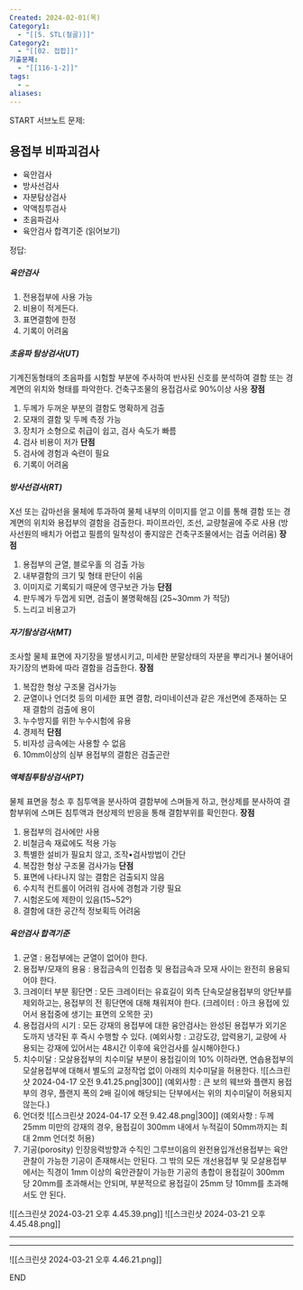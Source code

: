 ```yaml
---
Created: 2024-02-01(목)
Category1:
  - "[[5. STL(철골)]]"
Category2:
  - "[[02. 접합]]"
기출문제:
  - "[[116-1-2]]"
tags:
  - ✏️
aliases:
---
```

START
서브노트
문제:  
## 용접부 비파괴검사
- 육안검사
- 방사선검사
- 자분탐상검사
- 약액침투검사
- 초음파검사
- 육안검사 합격기준 (읽어보기)

정답: 

##### 육안검사
1. 전용접부에 사용 가능
2. 비용이 적게든다.
3. 표면결함에 한정
4. 기록이 어려움
##### 초음파 탐상검사(UT)
기계진동형태의 초음파를 시험할 부분에 주사하여 반사된 신호를 분석하여 결함 또는 경계면의 위치와 형태를 파악한다. 건축구조물의 용접검사로 90%이상 사용
**장점**
1. 두께가 두꺼운 부분의 결함도 명확하게 검출
2. 모재의 결함 및 두께 측정 가능
3. 장치가 소형으로 취급이 쉽고, 검사 속도가 빠름
4. 검사 비용이 저가
**단점**
5. 검사에 경험과 숙련이 필요
6. 기록이 어려움
##### 방사선검사(RT)
X선 또는 감마선을 물체에 투과하여 물체 내부의 이미지를 얻고 이를 통해 결함 또는 경계면의 위치와 용접부의 결함을 검출한다. 파이프라인, 조선, 교량철골에 주로 사용 (방사선원의 배치가 어렵고 필름의 밀착성이 좋지않은 건축구조물에서는 검출 어려움)
**장점**
1. 용접부의 균열, 블로우홀 의 검출 가능
2. 내부결함의 크기 및 형태 판단이 쉬움
3. 이미지로 기록되기 때문에 영구보관 가능
**단점**
1. 판두께가 두껍게 되면, 검출이 불명확해짐 (25~30mm 가 적당)
2. 느리고 비용고가
##### 자기탐상검사(MT)
조사할 물체 표면에 자기장을 발생시키고, 미세한 분말상태의 자분을 뿌리거나 불어내어 자기장의 변화에 따라 결함을 검출한다.
**장점**
1. 복잡한 형상 구조물 검사가능
2. 균열이나 언더컷 등의 미세한 표면 결함, 라미네이션과 같은 개선면에 존재하는 모재 결함의 검출에 용이
3. 누수방지를 위한 누수시험에 유용
4. 경제적
**단점**
5. 비자성 금속에는 사용할 수 없음
6. 10mm이상의 심부 용접부의 결함은 검출곤란
##### 액체침투탐상검사(PT)
물체 표면을 청소 후 침투액을 분사하여 결함부에 스며들게 하고, 현상제를 분사하여 결함부위에 스며든 침투액과 현상제의 반응을 통해 결함부위를 확인한다.
**장점**
1. 용접부의 검사에만 사용
2. 비철금속 재료에도 적용 가능
3. 특별한 설비가 필요치 않고, 조작•검사방법이 간단
4. 복잡한 형상 구조물 검사가능
**단점**
1. 표면에 나타나지 않는 결함은 검출되지 않음
2. 수치적 컨트롤이 어려워 검사에 경험과 기량 필요
3. 시험온도에 제한이 있음(15~52º)
4. 결함에 대한 공간적 정보획득 어려움

##### 육안검사 합격기준
1. 균열 : 용접부에는 균열이 없어야 한다.
2. 용접부/모재의 용융 : 용접금속의 인접층 및 용접금속과 모재 사이는 완전히 용융되어야 한다.
3. 크레이터 부분 횡단면 : 모든 크레이터는 유효길이 외측 단속모살용접부의 양단부를 제외하고는, 용접부의 전 횡단면에 대해 채워져야 한다.
   (크레이터 : 아크 용접에 있어서 용접중에 생기는 표면의 오목한 곳)
4. 용접검사의 시기 : 모든 강재의 용접부에 대한 융안검사는 완성된 용접부가 외기온도까지 냉각된 후 즉시 수행할 수 있다.
   (예외사항 : 고강도강, 압력용기, 교량에 사용되는 강재에 있어서는 48시간 이후에 육안검사를 실시해야한다.)
5. 치수미달 : 모살용접부의 치수미달 부분이 용접길이의 10% 이하라면, 연솝용접부의 모살용접부에 대해서 별도의 교정작업 없이 아래의 치수미달을 허용한다.
   ![[스크린샷 2024-04-17 오전 9.41.25.png|300]]
   (예외사항 : 큰 보의 웨브와 플랜지 용접부의 경우, 플랜지 폭의 2배 길이에 해당되는 단부에서는 위의 치수미달이 허용되지 않는다.)
6. 언더컷
   ![[스크린샷 2024-04-17 오전 9.42.48.png|300]]
   (예외사항 : 두께 25mm 미만의 강재의 경우, 용접길이 300mm 내에서 누적길이 50mm까지는 최대 2mm 언더컷 허용)
7. 기공(porosity)
   인장응력방향과 수직인 그루브이음의 완전용입개선용접부는 육안관찰이 가능한 기공이 존재해서는 안된다. 그 밖의 모든 개선용접부 및 모살용접부에서는 직경이 1mm 이상의 육안관찰이 가능한 기공의 총합이 용접길이 300mm 당 20mm를 초과해서는 안되며, 부분적으로 용접길이 25mm 당 10mm를 초과해서도 안 된다.
  

![[스크린샷 2024-03-21 오후 4.45.39.png]]
![[스크린샷 2024-03-21 오후 4.45.48.png]]
***
***

![[스크린샷 2024-03-21 오후 4.46.21.png]]


<!--ID: 1687356618396-->
END